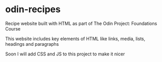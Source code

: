 # odin-recipes

Recipe website built with HTML as part of The Odin Project: Foundations Course

This website includes key elements of HTML like links, media, lists, headings and paragraphs

Soon I will add CSS and JS to this project to make it nicer 
